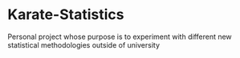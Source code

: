 # Karate-Statistics
Personal project whose purpose is to  experiment with different new statistical methodologies outside of university
